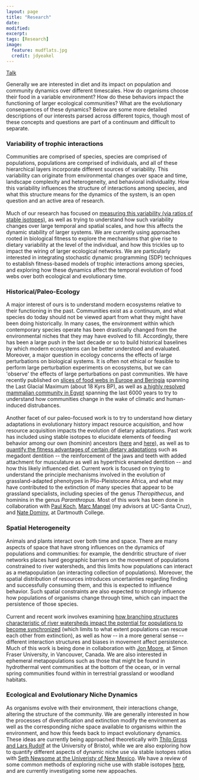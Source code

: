 ```yaml
---
layout: page
title: "Research"
date: 
modified:
excerpt:
tags: [Research]
image:
  feature: mudflats.jpg
  credit: jdyeakel
---
```


[Talk](http://jdyeakel.github.io/research/Yeakel_GSA2017.pdf)

Generally we are interested in diet and its impact on population and community dynamics over different timescales.
How do organisms choose their food in a variable environment?
How do these behaviors impact the functioning of larger ecological communities?
What are the evolutionary consequences of these dynamics?
Below are some more detailed descriptions of our interests parsed across different topics, though most of these concepts and questions are part of a continuum and difficult to separate.

### Variability of trophic interactions

Communities are comprised of species, species are comprised of populations, populations are comprised of individuals, and all of these hierarchical layers incorporate different sources of variability.
This variability can originate from environmental changes over space and time, landscape complexity and heterogeneity, and behavioral individuality.
How this variability influences the structure of interactions among species, and what this structure means for the dynamics of the system, is an open question and an active area of research.  
<br>
Much of our research has focused on [measuring this variability (via ratios of stable isotopes)](http://rsif.royalsocietypublishing.org/content/9/77/3219.short), as well as trying to understand how such variability changes over large temporal and spatial scales, and how this affects the dynamic stability of larger systems.
We are currently using approaches rooted in biological fitness to explore the mechanisms that give rise to dietary variability at the level of the individual, and how this trickles up to impact the wiring of larger ecological networks.
We are particularly interested in integrating stochastic dynamic programming (SDP) techniques to establish fitness-based models of trophic interactions among species, and exploring how these dynamics affect the temporal evolution of food webs over both ecological and evolutionary time. 

### Historical/Paleo-Ecology

A major interest of ours is to understand modern ecosystems relative to their functioning in the past.
Communities exist as a continuum, and what species do today should not be viewed apart from what they might have been doing historically.
In many cases, the environment within which contemporary species operate has been drastically changed from the environmental niches that they may have evolved to fill.
Accordingly, there has been a large push in the last decade or so to build historical baselines by which modern ecosystems can be better understood and evaluated.
Moreover, a major question in ecology concerns the effects of large perturbations on biological systems.
It is often not ethical or feasible to perform large perturbation experiments on ecosystems, but we can 'observe' the effects of large perturbations on past communities.
We have recently published on [slices of food webs in Europe and Beringia](/posts/dietary-flexibility-food-webs-and-the-last-glacial-maximum/) spanning the Last Glacial Maximum (about 18 Kyrs BP), as well as [a highly resolved mammalian community in Egypt](/posts/collapse-of-an-ancient-egyptian-food-web-in-pnas/) spanning the last 6000 years to try to understand how communities change in the wake of climatic and human-induced distrubances.   
<br>
Another facet of our paleo-focused work is to try to understand how dietary adaptations in evolutionary history impact resource acquisition, and how resource acquisition impacts the evolution of dietary adaptations.
Past work has included using stable isotopes to elucidate elements of feeding behavior among our own (hominin) ancestors ([here](http://rspb.royalsocietypublishing.org/content/274/1619/1723.short) and [here](http://link.springer.com/article/10.1007/s11692-008-9026-7#page-1)), as well as to [quantify the fitness advantages of certain dietary adaptations](http://onlinelibrary.wiley.com/doi/10.1111/evo.12240/full) such as megadont dentition -- the reinforcement of the jaws and teeth with added attachment for musculature as well as hyperthick enameled dentition -- and how this likely influenced diet.
Current work is focused on trying to understand the principle mechanisms involved in the evolution of grassland-adapted phenotypes in Plio-Pleistocene Africa, and what may have contributed to the extinction of many species that appear to be grassland specialists, including species of the genus *Theropithecus*, and hominins in the genus *Paranthropus*.
Most of this work has been done in collaboration with [Paul Koch](http://www.es.ucsc.edu/~pkoch/), [Marc Mangel](http://users.soe.ucsc.edu/~msmangel/) (my advisors at UC-Santa Cruz), and [Nate Dominy](https://biology.dartmouth.edu/people/nathaniel-j-dominy), at Dartmouth College.

### Spatial Heterogeneity

Animals and plants interact over both time and space.
There are many aspects of space that have strong influences on the dynamics of populations and communities: for example, the dendritic structure of river networks places hard geographic barriers on the movement of populations constrained to river watersheds, and this limits how populations can interact as a metapopulation (an interacting  collection of populations).
Moreover, the spatial distribution of resources introduces uncertainties regarding finding and successfully consuming them, and this is expected to influence behavior.
Such spatial constraints are also expected to strongly influence how populations of organisms change through time, which can impact the persistence of those species.  
<br>
Current and recent work involves examining [how branching structures characteristic of river watersheds impact the potential for populations to become synchronized](/posts/synchronisation-and-stability-in-river-metapopulation-networks-in-ecology-letters/) (which limits to what extent populations can rescue each other from extinction), as well as how -- in a more general sense -- different interaction structures and biases in movement affect persistence.
Much of this work is being done in collaboration with [Jon Moore](http://moorelab.wix.com/moorelab), at Simon Fraser University, in Vancouver, Canada.
We are also interested in ephemeral metapopulations such as those that might be found in hydrothermal vent communities at the bottom of the ocean, or in vernal spring communities found within in terrestrial grassland or woodland habitats.



### Ecological and Evolutionary Niche Dynamics

As organisms evolve with their environment, their interactions change, altering the structure of the community.
We are generally interested in how the processes of diversification and extinction modify the environment as well as the corresponding niche space available to organisms within the environment, and how this feeds back to impact evolutionary dynamics.
These ideas are currently being approached theoretically with [Thilo Gross and Lars Rudolf](http://biond.org) at the University of Bristol, while we are also exploring how to quantify different aspects of dynamic niche use via stable isotopes ratios with [Seth Newsome at the Univeristy of New Mexico](http://sethnewsome.org/sethnewsome/Home.html).
We have a review of some common methods of exploring niche use with stable isotopes [here](http://asmjournals.org/doi/abs/10.1644/11-MAMM-S-187.1), and are currently investigating some new appoaches.

<!---
> **If any of these topics are of interest to you...**
> I'll be starting as an Assistant Professor at the University of California, Merced (gateway to Yosemite) on January 1, 2016, and looking to work with excited students interested in applying both theoretical and empirical approaches to unravel ecological complexities! [Send me an email!](mailto:jdyeakel@gmail.com)
-->
